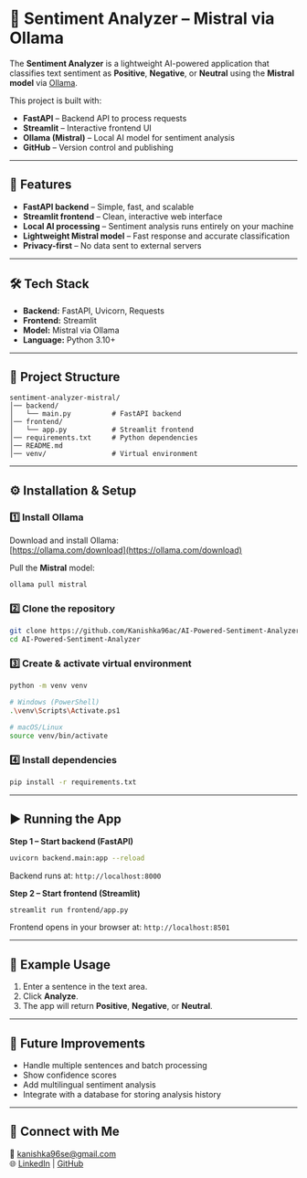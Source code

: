 # 🧠 Sentiment Analyzer – Mistral via Ollama

The **Sentiment Analyzer** is a lightweight AI-powered application that classifies text sentiment as **Positive**, **Negative**, or **Neutral** using the **Mistral model** via [Ollama](https://ollama.com).

This project is built with:

- **FastAPI** – Backend API to process requests
- **Streamlit** – Interactive frontend UI
- **Ollama (Mistral)** – Local AI model for sentiment analysis
- **GitHub** – Version control and publishing

---

## 🚀 Features

- **FastAPI backend** – Simple, fast, and scalable
- **Streamlit frontend** – Clean, interactive web interface
- **Local AI processing** – Sentiment analysis runs entirely on your machine
- **Lightweight Mistral model** – Fast response and accurate classification
- **Privacy-first** – No data sent to external servers

---

## 🛠 Tech Stack

- **Backend:** FastAPI, Uvicorn, Requests
- **Frontend:** Streamlit
- **Model:** Mistral via Ollama
- **Language:** Python 3.10+

---

## 📂 Project Structure

```
sentiment-analyzer-mistral/
│── backend/
│   └── main.py          # FastAPI backend
│── frontend/
│   └── app.py           # Streamlit frontend
│── requirements.txt     # Python dependencies
│── README.md
│── venv/                # Virtual environment
```

---

## ⚙️ Installation & Setup

### 1️⃣ Install Ollama

Download and install Ollama:  
[https://ollama.com/download](https://ollama.com/download)

Pull the **Mistral** model:

```bash
ollama pull mistral
```

### 2️⃣ Clone the repository

```bash
git clone https://github.com/Kanishka96ac/AI-Powered-Sentiment-Analyzer.git
cd AI-Powered-Sentiment-Analyzer
```

### 3️⃣ Create & activate virtual environment

```bash
python -m venv venv

# Windows (PowerShell)
.\venv\Scripts\Activate.ps1

# macOS/Linux
source venv/bin/activate
```

### 4️⃣ Install dependencies

```bash
pip install -r requirements.txt
```

---

## ▶️ Running the App

**Step 1 – Start backend (FastAPI)**

```bash
uvicorn backend.main:app --reload
```

Backend runs at: `http://localhost:8000`

**Step 2 – Start frontend (Streamlit)**

```bash
streamlit run frontend/app.py
```

Frontend opens in your browser at: `http://localhost:8501`

---

## 🧪 Example Usage

1. Enter a sentence in the text area.
2. Click **Analyze**.
3. The app will return **Positive**, **Negative**, or **Neutral**.

---

## 🔮 Future Improvements

- Handle multiple sentences and batch processing
- Show confidence scores
- Add multilingual sentiment analysis
- Integrate with a database for storing analysis history

---

## 🔗 Connect with Me

📧 kanishka96se@gmail.com  
🌐 [LinkedIn](https://www.linkedin.com/in/kanishka96/) | [GitHub](https://github.com/Kanishka96ac)
